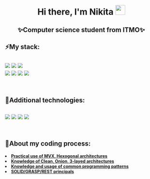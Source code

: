 <h1 align="center">Hi there, I'm Nikita
<img src="https://github.com/blackcater/blackcater/raw/main/images/Hi.gif" height="32"/></h1>
<h2 align="center" bg-color="#512BD4">✨Computer science student from ITMO✨</h2>
<h2>⚡My stack:</h2>
<h2>
  <img src="https://img.shields.io/badge/.NET-5C2D91?style=for-the-badge&logo=.net&logoColor=white" />
  <img src="https://img.shields.io/badge/c%23-%23239120.svg?style=for-the-badge&logo=csharp&logoColor=white" />
  <img src="https://img.shields.io/badge/Microsoft%20SQL%20Server-CC2927?style=for-the-badge&logo=microsoft%20sql%20server&logoColor=white" />
  <br/>
  <img src="https://img.shields.io/badge/postgres-%23316192.svg?style=for-the-badge&logo=postgresql&logoColor=white" />
  <img src="https://img.shields.io/badge/docker-%230db7ed.svg?style=for-the-badge&logo=docker&logoColor=white" />
  <img src="https://img.shields.io/badge/git-%23F05033.svg?style=for-the-badge&logo=git&logoColor=white">
  <img src="https://img.shields.io/badge/github-%23121011.svg?style=for-the-badge&logo=github&logoColor=white">
</h2>

<br/>
<h2>🤔Additional technologies:</h2>
<h2>
  <img src="https://img.shields.io/badge/c-%2300599C.svg?style=for-the-badge&logo=c&logoColor=white" />
  <img src="https://img.shields.io/badge/c++-%2300599C.svg?style=for-the-badge&logo=c%2B%2B&logoColor=white" />
  <img src="https://img.shields.io/badge/html5-%23E34F26.svg?style=for-the-badge&logo=html5&logoColor=white">
  <img src="https://img.shields.io/badge/css3-%231572B6.svg?style=for-the-badge&logo=css3&logoColor=white">
</h2>

<br/>
<h2>💬About my coding process:</h2>
<h4>
  <u>
    <li>Practical use of MVX, Hexogonal architectures</li>
    <li>Knowledge of Clean, Onion, 3-layed architectures</li>
    <li>Knowledge and usage of common programming patterns</li>
    <li>SOLID/GRASP/REST principals</li>
  </u>
</h4>
<!--
**niccotte404/niccotte404** is a ✨ _special_ ✨ repository because its `README.md` (this file) appears on your GitHub profile.

Here are some ideas to get yoli started:

- 🔭 I’m currently working on ...
- 🌱 I’m currently learning ...
- 👯 I’m looking to collaborate on ...
- 🤔 I’m looking for help with ...
- 💬 Ask me about ...
- 📫 How to reach me: ...
- 😄 Pronouns: ...
- ⚡ Fun fact: ...
-->
